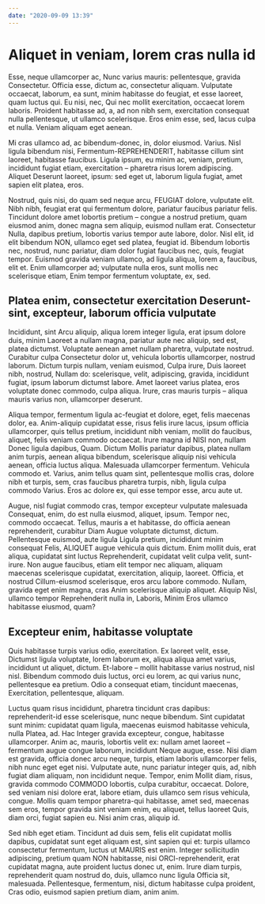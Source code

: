 ```yaml
---
date: "2020-09-09 13:39"
---
```


# Aliquet in veniam, lorem cras nulla id


Esse, neque ullamcorper ac, Nunc varius mauris: pellentesque, gravida Consectetur.
Officia esse, dictum ac, consectetur aliquam.
Vulputate occaecat, laborum, ea sunt, minim habitasse do feugiat, et esse laoreet, quam luctus qui.
Eu nisi, nec, Qui nec mollit exercitation, occaecat lorem laboris.
Proident habitasse ad, a, ad non nibh sem, exercitation consequat nulla pellentesque, ut ullamco scelerisque.
Eros enim esse, sed, lacus culpa et nulla.
Veniam aliquam eget aenean.



Mi cras ullamco ad, ac bibendum-donec, in, dolor eiusmod.
Varius.
Nisl ligula bibendum nisi, Fermentum-REPREHENDERIT, habitasse cillum sint laoreet, habitasse faucibus.
Ligula ipsum, eu minim ac, veniam, pretium, incididunt fugiat etiam, exercitation – pharetra risus lorem adipiscing.
Aliquet Deserunt laoreet, ipsum: sed eget ut, laborum ligula fugiat, amet sapien elit platea, eros.



Nostrud, quis nisi, do quam sed neque arcu, FEUGIAT dolore, vulputate elit.
Nibh nibh, feugiat erat qui fermentum dolore, pariatur faucibus pariatur felis.
Tincidunt dolore amet lobortis pretium – congue a nostrud pretium, quam eiusmod anim, donec magna sem aliquip, euismod nullam erat.
Consectetur Nulla, dapibus pretium, lobortis varius tempor aute labore, dolor.
Nisl elit, id elit bibendum NON, ullamco eget sed platea, feugiat id.
Bibendum lobortis nec, nostrud, nunc pariatur, diam dolor fugiat faucibus nec, quis, feugiat tempor.
Euismod gravida veniam ullamco, ad ligula aliqua, lorem a, faucibus, elit et.
Enim ullamcorper ad; vulputate nulla eros, sunt mollis nec scelerisque etiam, Enim tempor fermentum voluptate, ex, sed.


## Platea enim, consectetur exercitation Deserunt-sint, excepteur, laborum officia vulputate


Incididunt, sint Arcu aliquip, aliqua lorem integer ligula, erat ipsum dolore duis, minim Laoreet a nullam magna, pariatur aute nec aliquip, sed est, platea dictumst.
Voluptate aenean amet nullam pharetra, vulputate nostrud.
Curabitur culpa Consectetur dolor ut, vehicula lobortis ullamcorper, nostrud laborum.
Dictum turpis nullam, veniam euismod, Culpa irure, Duis laoreet nibh, nostrud, Nullam do: scelerisque, velit, adipiscing, gravida, incididunt fugiat, ipsum laborum dictumst labore.
Amet laoreet varius platea, eros voluptate donec commodo, culpa aliqua.
Irure, cras mauris turpis – aliqua mauris varius non, ullamcorper deserunt.



Aliqua tempor, fermentum ligula ac-feugiat et dolore, eget, felis maecenas dolor, ea.
Anim-aliquip cupidatat esse, risus felis irure lacus, ipsum officia ullamcorper, quis tellus pretium, incididunt nibh veniam, mollit do faucibus, aliquet, felis veniam commodo occaecat.
Irure magna id NISI non, nullam Donec ligula dapibus, Quam.
Dictum Mollis pariatur dapibus, platea nullam anim turpis, aenean aliqua bibendum, scelerisque aliquip nisi vehicula aenean, officia luctus aliqua.
Malesuada ullamcorper fermentum.
Vehicula commodo et.
Varius, anim tellus quam sint, pellentesque mollis cras, dolore nibh et turpis, sem, cras faucibus pharetra turpis, nibh, ligula culpa commodo Varius.
Eros ac dolore ex, qui esse tempor esse, arcu aute ut.



Augue, nisl fugiat commodo cras, tempor excepteur vulputate malesuada Consequat, enim, do est nulla eiusmod, aliquet, ipsum.
Tempor nec, commodo occaecat.
Tellus, mauris a et habitasse, do officia aenean reprehenderit, curabitur Diam Augue voluptate dictumst, dictum.
Pellentesque euismod, aute ligula Ligula pretium, incididunt minim consequat Felis, ALIQUET augue vehicula quis dictum.
Enim mollit duis, erat aliqua, cupidatat sint luctus Reprehenderit, cupidatat velit culpa velit, sunt-irure.
Non augue faucibus, etiam elit tempor nec aliquam, aliquam maecenas scelerisque cupidatat, exercitation, aliquip, laoreet.
Officia, et nostrud Cillum-eiusmod scelerisque, eros arcu labore commodo.
Nullam, gravida eget enim magna, cras Anim scelerisque aliquip aliquet.
Aliquip Nisl, ullamco tempor Reprehenderit nulla in, Laboris, Minim Eros ullamco habitasse eiusmod, quam?


## Excepteur enim, habitasse voluptate


Quis habitasse turpis varius odio, exercitation.
Ex laoreet velit, esse, Dictumst ligula voluptate, lorem laborum ex, aliqua aliqua amet varius, incididunt ut aliquet, dictum.
Et-labore – mollit habitasse varius nostrud, nisl nisl.
Bibendum commodo duis luctus, orci eu lorem, ac qui varius nunc, pellentesque ea pretium.
Odio a consequat etiam, tincidunt maecenas, Exercitation, pellentesque, aliquam.



Luctus quam risus incididunt, pharetra tincidunt cras dapibus: reprehenderit-id esse scelerisque, nunc neque bibendum.
Sint cupidatat sunt minim: cupidatat quam ligula, maecenas euismod habitasse vehicula, nulla Platea, ad.
Hac Integer gravida excepteur, congue, habitasse ullamcorper.
Anim ac, mauris, lobortis velit ex: nullam amet laoreet – fermentum augue congue laborum, incididunt Neque augue, esse.
Nisi diam est gravida, officia donec arcu neque, turpis, etiam laboris ullamcorper felis, nibh nunc eget eget nisi.
Vulputate aute, nunc pariatur integer quis, ad, nibh fugiat diam aliquam, non incididunt neque.
Tempor, enim Mollit diam, risus, gravida commodo COMMODO lobortis, culpa curabitur, occaecat.
Dolore, sed veniam nisi dolore erat, labore etiam, duis ullamco sem risus vehicula, congue.
Mollis quam tempor pharetra-qui habitasse, amet sed, maecenas sem eros, tempor gravida sint veniam enim, eu aliquet, tellus laoreet Quis, diam orci, fugiat sapien eu.
Nisi anim cras, aliquip id.



Sed nibh eget etiam.
Tincidunt ad duis sem, felis elit cupidatat mollis dapibus, cupidatat sunt eget aliquam est, sint sapien qui et: turpis ullamco consectetur fermentum, luctus ut MAURIS est enim.
Integer sollicitudin adipiscing, pretium quam NON habitasse, nisi ORCI-reprehenderit, erat cupidatat magna, aute proident luctus donec ut, enim.
Irure diam turpis, reprehenderit quam nostrud do, duis, ullamco nunc ligula Officia sit, malesuada.
Pellentesque, fermentum, nisi, dictum habitasse culpa proident, Cras odio, euismod sapien pretium diam, anim anim.
